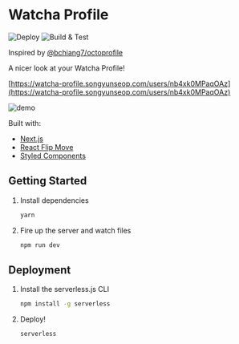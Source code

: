 # Watcha Profile
![Deploy](https://github.com/SongYunSeop/watcha-profile/workflows/Deploy/badge.svg)
![Build & Test](https://github.com/SongYunSeop/watcha-profile/workflows/Build%20&%20Test/badge.svg)

Inspired by [@bchiang7/octoprofile](https://github.com/bchiang7/octoprofile)

A nicer look at your Watcha Profile!

[https://watcha-profile.songyunseop.com/users/nb4xk0MPaqOAz](https://watcha-profile.songyunseop.com/users/nb4xk0MPaqOAz)

![demo](https://raw.githubusercontent.com/songyunseop/watcha-profile/master/public/static/og.png)

Built with:

- [Next.js](https://nextjs.org/)
- [React Flip Move](https://github.com/joshwcomeau/react-flip-move)
- [Styled Components](https://www.styled-components.com/)

## Getting Started

1. Install dependencies

   ```bash
   yarn
   ```

2. Fire up the server and watch files

   ```bash
   npm run dev
   ```

## Deployment

1. Install the serverless.js CLI

   ```bash
   npm install -g serverless
   ```

2. Deploy!

   ```bash
   serverless
   ```

